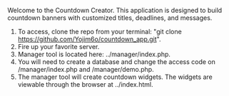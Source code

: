 Welcome to the Countdown Creator.  This application is designed to build countdown banners with customized titles, deadlines, and messages.

1. To access, clone the repo from your terminal: "git clone https://github.com/Yojim6o/countdown_app.git".
2. Fire up your favorite server.
3. Manager tool is located here: ../manager/index.php.  
4. You will need to create a database and change the access code on /manager/index.php and /manager/demo.php.
5. The manager tool will create countdown widgets.  The widgets are viewable through the browser at ../index.html.
